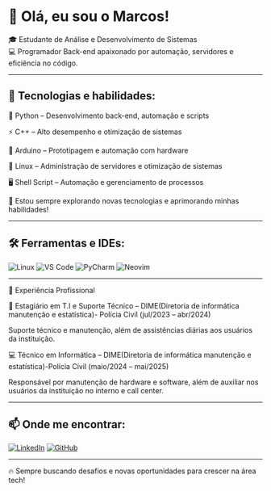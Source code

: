 # 👋 Olá, eu sou o Marcos!

🎓 Estudante de Análise e Desenvolvimento de Sistemas  
💻 Programador Back-end apaixonado por automação, servidores e eficiência no código.

---

## 🚀 Tecnologias e habilidades:

🐍 Python – Desenvolvimento back-end, automação e scripts

⚡ C++ – Alto desempenho e otimização de sistemas

🔌 Arduino – Prototipagem e automação com hardware

🐧 Linux – Administração de servidores e otimização de sistemas

🖥️ Shell Script – Automação e gerenciamento de processos

🔧 Estou sempre explorando novas tecnologias e aprimorando minhas habilidades!

---

## 🛠️ Ferramentas e IDEs:

![Linux](https://img.shields.io/badge/Linux-FCC624?style=for-the-badge&logo=linux&logoColor=black)
![VS Code](https://img.shields.io/badge/VS%20Code-0078D4?style=for-the-badge&logo=visual-studio-code&logoColor=white)
![PyCharm](https://img.shields.io/badge/PyCharm-000000?style=for-the-badge&logo=pycharm&logoColor=white)
![Neovim](https://img.shields.io/badge/Neovim-57A143?style=for-the-badge&logo=neovim&logoColor=white)

---

💼 Experiência Profissional

🔧 Estagiário em T.I e Suporte Técnico – DIME(Diretoria de informática manutenção e estatística)- Polícia Civil (jul/2023 – abr/2024)

Suporte técnico e manutenção, além de assistências diárias aos usuários da instituição.


💻 Técnico em Informática – DIME(Diretoria de informática manutenção e estatística)-Polícia Civil (maio/2024 – mai/2025)

Responsável por manutenção de hardware e software, além de auxiliar nos usuários da instituição no interno e call center.

---

## 📫 Onde me encontrar:

[![LinkedIn](https://img.shields.io/badge/LinkedIn-0A66C2?style=for-the-badge&logo=linkedin&logoColor=white)](https://www.linkedin.com/in/Marcos_Antonio_Sales_Silva)
[![GitHub](https://img.shields.io/badge/GitHub-181717?style=for-the-badge&logo=github&logoColor=white)](https://github.com/marqsales)

---

🔥 Sempre buscando desafios e novas oportunidades para crescer na área tech!
